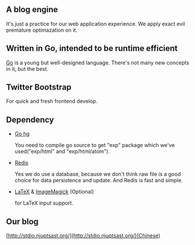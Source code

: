 ## A blog engine

It's just a practice for our web application experience. We apply exact evil premature optimazation on it.

## Written in Go, intended to be runtime efficient

[Go](http://golang.org) is a young but well-designed language. There's not many new concepts in it, but the best.

## Twitter Bootstrap

For quick and fresh frontend develop.

## Dependency

* [Go hg](http://https://code.google.com/p/go/)

	You need to compile go source to get "exp" package which we've used("exp/html" and "exp/html/atom").

* [Redis](http://redis.io/)

	Yes we do use a database, because we don't think raw file is a good choice for data persistence and update. And Redis is fast and simple.

* [LaTeX](http://www.tug.org/texlive/) & [ImageMagick](http://www.imagemagick.org/) (Optional)

	for LaTeX input support.

## Our blog

[http://stdio.njuptsast.org/](http://stdio.njuptsast.org/)(Chinese)

